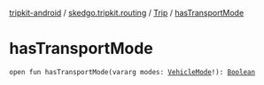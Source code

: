 [tripkit-android](../../index.md) / [skedgo.tripkit.routing](../index.md) / [Trip](index.md) / [hasTransportMode](./has-transport-mode.md)

# hasTransportMode

`open fun hasTransportMode(vararg modes: `[`VehicleMode`](../-vehicle-mode/index.md)`!): `[`Boolean`](https://kotlinlang.org/api/latest/jvm/stdlib/kotlin/-boolean/index.html)